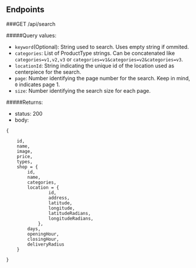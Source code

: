  Endpoints
-

###GET /api/search

#####Query values:

- ``keyword``(Optional): String used to search. Uses empty string if ommited.
- ``categories``: List of ProductType strings. Can be concatenated like ``categories=v1,v2,v3`` or ``categories=v1&categories=v2&categories=v3``.
- ``locationId``: String indicating the unique id of the location used as centerpiece for the search.
- ``page``: Number identifying the page number for the search. Keep in mind, ``0`` indicates page 1.
- ``size``: Number identifying the search size for each page.

#####Returns:

- status: 200
- body:

```
{
    
    id,
    name,
    image,
    price,
    types,
    shop = {
        id,
        name,
        categories,
        location = {
                id,
                address,
                latitude,
                longitude,
                latitudeRadians,
                longitudeRadians,
            },
        days,
        openingHour,
        closingHour,
        deliveryRadius
    }
    
}
```

